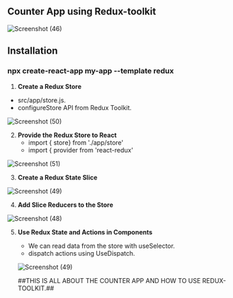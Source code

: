## **Counter App using Redux-toolkit**

![Screenshot (46)](https://user-images.githubusercontent.com/89910095/152670005-c0f46328-f984-42f6-9e78-751672157f9e.png)


## Installation
### npx create-react-app my-app --template redux

1. **Create a Redux Store**
  - src/app/store.js.
  - configureStore API from Redux Toolkit.
  
![Screenshot (50)](https://user-images.githubusercontent.com/89910095/152670171-52662e59-fcb7-4284-b62e-9390094e060e.png)


2. **Provide the Redux Store to React**
   - import { store} from './app/store'
   - import { provider from 'react-redux'
   
![Screenshot (51)](https://user-images.githubusercontent.com/89910095/152670177-207df99a-6dcb-49f0-b49a-32f8f21fb7ec.png)


3. **Create a Redux State Slice**

![Screenshot (49)](https://user-images.githubusercontent.com/89910095/152669999-859ec8d7-44a8-4358-b2d3-cd7c56b1f1ca.png)

4. **Add Slice Reducers to the Store**

![Screenshot (48)](https://user-images.githubusercontent.com/89910095/152670055-aa170bf2-10fa-4018-8c09-36539b5b0411.png)

5. **Use Redux State and Actions in Components**
   - We can read data from the store with useSelector.
   - dispatch actions using UseDispatch.
   
   ![Screenshot (49)](https://user-images.githubusercontent.com/89910095/152670108-1750f9ed-f052-4db0-ab06-b09766f7c818.png)
   
   ##THIS IS ALL ABOUT THE COUNTER APP AND HOW TO USE REDUX-TOOLKIT.##


